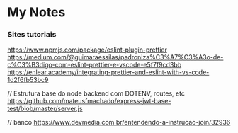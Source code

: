 # My Notes

















### Sites tutoriais
https://www.npmjs.com/package/eslint-plugin-prettier
https://medium.com/@guimaraessilas/padroniza%C3%A7%C3%A3o-de-c%C3%B3digo-com-eslint-prettier-e-vscode-e5f7f9cd3bb
https://enlear.academy/integrating-prettier-and-eslint-with-vs-code-1d2f6fb53bc9

// Estrutura base do node backend com DOTENV, routes, etc
https://github.com/mateusfmachado/express-jwt-base-test/blob/master/server.js

// banco
https://www.devmedia.com.br/entendendo-a-instrucao-join/32936
